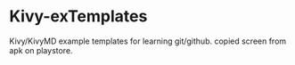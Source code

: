 # Kivy-exTemplates
Kivy/KivyMD example templates for learning git/github. copied screen from apk on playstore.
